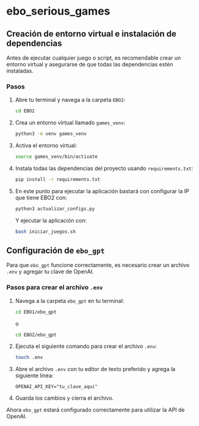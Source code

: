 # ebo_serious_games


## Creación de entorno virtual e instalación de dependencias

Antes de ejecutar cualquier juego o script, es recomendable crear un entorno virtual y asegurarse de que todas las dependencias estén instaladas.  

### Pasos

1. Abre tu terminal y navega a la carpeta `EBO2`:
   ```sh
   cd EBO2
   ```

2. Crea un entorno virtual llamado `games_venv`:
   ```sh
   python3 -m venv games_venv
   ```
   
3. Activa el entorno virtual:
   ```sh
   source games_venv/bin/activate
   ```

4. Instala todas las dependencias del proyecto usando `requirements.txt`:
   ```sh
   pip install -r requirements.txt
   ```
   
5. En este punto para ejecutar la aplicación bastará con configurar la IP que tiene EBO2 con:
   ```sh
   python3 actualizar_configs.py
   ```
   Y ejecutar la aplicación con:
   ```sh
   bash iniciar_juegos.sh
   ```

## Configuración de `ebo_gpt`

Para que `ebo_gpt` funcione correctamente, es necesario crear un archivo `.env` y agregar tu clave de OpenAI.

### Pasos para crear el archivo `.env`
1. Navega a la carpeta `ebo_gpt` en tu terminal:
   ```sh
   cd EBO1/ebo_gpt
   ```
   o
   ```sh
   cd EBO2/ebo_gpt
   ```
      
2. Ejecuta el siguiente comando para crear el archivo `.env`:
   ```sh
   touch .env
   ```
3. Abre el archivo `.env` con tu editor de texto preferido y agrega la siguiente línea:
   ```env
   OPENAI_API_KEY="tu_clave_aqui"
   ```
4. Guarda los cambios y cierra el archivo.

Ahora `ebo_gpt` estará configurado correctamente para utilizar la API de OpenAI.
